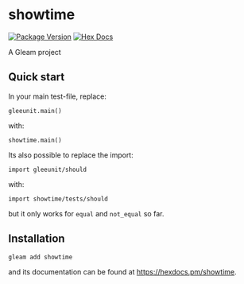 # showtime

[![Package Version](https://img.shields.io/hexpm/v/showtime)](https://hex.pm/packages/showtime)
[![Hex Docs](https://img.shields.io/badge/hex-docs-ffaff3)](https://hexdocs.pm/showtime/)

A Gleam project

## Quick start

In your main test-file, replace:
```gleam
gleeunit.main()
```
with:
```gleam
showtime.main()
```

Its also possible to replace the import:
```gleam
import gleeunit/should
```
with:
```gleam
import showtime/tests/should
```
but it only works for `equal` and `not_equal` so far.

## Installation

```sh
gleam add showtime
```

and its documentation can be found at <https://hexdocs.pm/showtime>.

